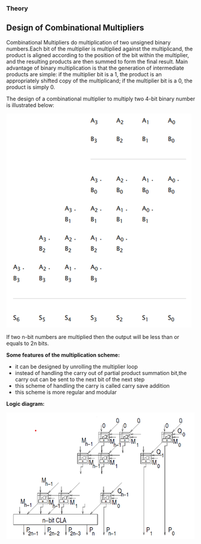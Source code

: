 ### Theory

## Design of Combinational Multipliers


Combinational Multipliers do multiplication of two unsigned binary numbers.Each bit of the multiplier is multiplied against the multiplicand, the product is aligned according to the position of the bit within the multiplier, and the resulting products are then summed to form the final result. Main advantage of binary multiplication is that the generation of intermediate products are simple: if the multiplier bit is a 1, the product is an appropriately shifted copy of the multiplicand; if the multiplier bit is a 0, the product is simply 0.

The design of a combinational multiplier to multiply two 4-bit binary number is illustrated below:

<img src="./simulation/images/imgae_1.png">

If two n-bit numbers are multiplied then the output will be less than or equals to 2n bits.

**Some features of the multiplication scheme:**
 - it can be designed by unrolling the multiplier loop
 - instead of handling the carry out of partial product summation bit,the carry out can be sent to the next bit of the next step
 - this scheme of handling the carry is called carry save addition
 - this scheme is more regular and modular

 **Logic diagram:**

 <img src="./simulation/images/image_2.png">

